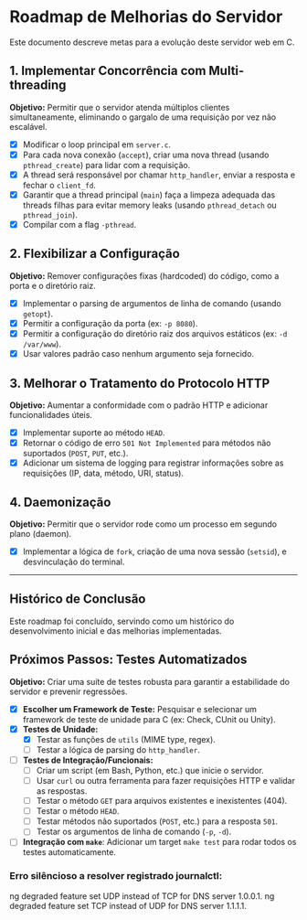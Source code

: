 # Roadmap de Melhorias do Servidor

Este documento descreve metas para a evolução deste servidor web em C.

## 1. Implementar Concorrência com Multi-threading

**Objetivo:** Permitir que o servidor atenda múltiplos clientes simultaneamente, eliminando o gargalo de uma requisição por vez não escalável.

-   [x] Modificar o loop principal em `server.c`.
-   [x] Para cada nova conexão (`accept`), criar uma nova thread (usando `pthread_create`) para lidar com a requisição.
-   [x] A thread será responsável por chamar `http_handler`, enviar a resposta e fechar o `client_fd`.
-   [x] Garantir que a thread principal (`main`) faça a limpeza adequada das threads filhas para evitar memory leaks (usando `pthread_detach` ou `pthread_join`).
-   [x] Compilar com a flag `-pthread`.

## 2. Flexibilizar a Configuração

**Objetivo:** Remover configurações fixas (hardcoded) do código, como a porta e o diretório raiz.

-   [x] Implementar o parsing de argumentos de linha de comando (usando `getopt`).
-   [x] Permitir a configuração da porta (ex: `-p 8080`).
-   [x] Permitir a configuração do diretório raiz dos arquivos estáticos (ex: `-d /var/www`).
-   [x] Usar valores padrão caso nenhum argumento seja fornecido.

## 3. Melhorar o Tratamento do Protocolo HTTP

**Objetivo:** Aumentar a conformidade com o padrão HTTP e adicionar funcionalidades úteis.

-   [x] Implementar suporte ao método `HEAD`.
-   [x] Retornar o código de erro `501 Not Implemented` para métodos não suportados (`POST`, `PUT`, etc.).
-   [x] Adicionar um sistema de logging para registrar informações sobre as requisições (IP, data, método, URI, status).

## 4. Daemonização

**Objetivo:** Permitir que o servidor rode como um processo em segundo plano (daemon).

-   [x] Implementar a lógica de `fork`, criação de uma nova sessão (`setsid`), e desvinculação do terminal.

---

## Histórico de Conclusão

Este roadmap foi concluído, servindo como um histórico do desenvolvimento inicial e das melhorias implementadas.

## Próximos Passos: Testes Automatizados

**Objetivo:** Criar uma suíte de testes robusta para garantir a estabilidade do servidor e prevenir regressões.

-   [x] **Escolher um Framework de Teste:** Pesquisar e selecionar um framework de teste de unidade para C (ex: Check, CUnit ou Unity).
-   [x] **Testes de Unidade:**
    -   [x] Testar as funções de `utils` (MIME type, regex).
    -   [ ] Testar a lógica de parsing do `http_handler`.
-   [ ] **Testes de Integração/Funcionais:**
    -   [ ] Criar um script (em Bash, Python, etc.) que inicie o servidor.
    -   [ ] Usar `curl` ou outra ferramenta para fazer requisições HTTP e validar as respostas.
    -   [ ] Testar o método `GET` para arquivos existentes e inexistentes (404).
    -   [ ] Testar o método `HEAD`.
    -   [ ] Testar métodos não suportados (`POST`, etc.) para a resposta `501`.
    -   [ ] Testar os argumentos de linha de comando (`-p`, `-d`).
-   [ ] **Integração com `make`**: Adicionar um target `make test` para rodar todos os testes automaticamente.

### Erro silêncioso a resolver registrado journalctl:
ng degraded feature set UDP instead of TCP for DNS server 1.0.0.1.
ng degraded feature set TCP instead of UDP for DNS server 1.1.1.1.

